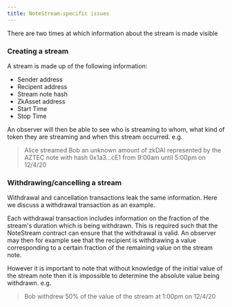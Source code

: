 ```yaml
---
title: NoteStream-specific issues
---
```


There are two times at which information about the stream is made visible

### Creating a stream

A stream is made up of the following information:
 - Sender address
 - Recipent address
 - Stream note hash
 - ZkAsset address
 - Start Time
 - Stop Time

An observer will then be able to see who is streaming to whom, what kind of token they are streaming and when this stream occurred. e.g.
> Alice streamed Bob an unknown amount of zkDAI represented by the AZTEC note with hash 0x1a3...cE1 from 9:00am until 5:00pm on 12/4/20

### Withdrawing/cancelling a stream

Withdrawal and cancellation transactions leak the same information. Here we discuss a withdrawal transaction as an example.

Each withdrawal transaction includes information on the fraction of the stream's duration which is being withdrawn. This is required such that the NoteStream contract can ensure that the withdrawal is valid.
An observer may then for example see that the recipient is withdrawing a value corresponding to a certain fraction of the remaining value on the stream note.

However it is important to note that without knowledge of the initial value of the stream note then it is impossible to determine the absolute value being withdrawn. e.g.

> Bob withdrew 50% of the value of the stream at 1:00pm on 12/4/20